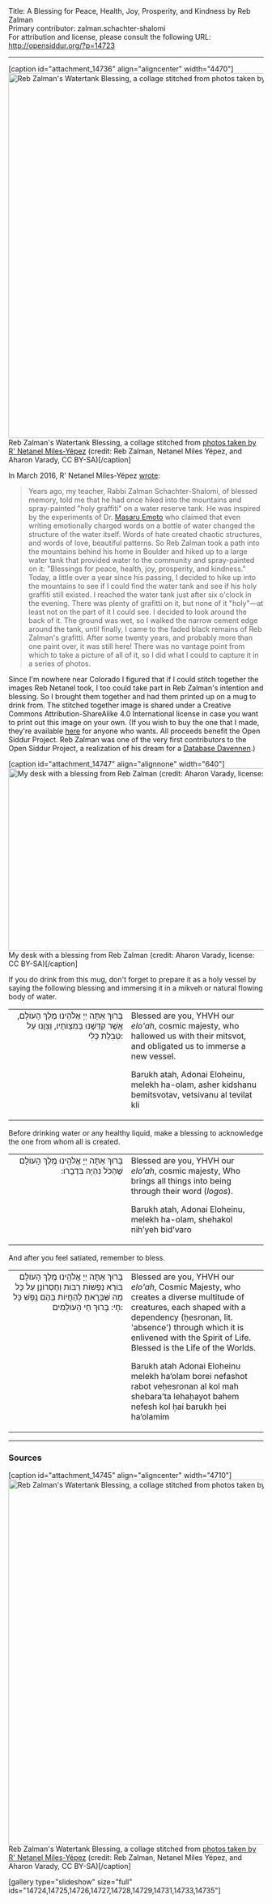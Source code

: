 <html>
<head></head>
<body>
Title: A Blessing for Peace, Health, Joy, Prosperity, and Kindness by Reb Zalman<br />
Primary contributor: zalman.schachter-shalomi<br />
For attribution and license, please consult the following URL: <a href="http://opensiddur.org/?p=14723">http://opensiddur.org/?p=14723</a>
<p />
<hr />

[caption id="attachment_14736" align="aligncenter" width="4470"]<a href="https://opensiddur.org/wp-content/uploads/2016/11/watertank-blessing2.png"><img src="https://opensiddur.org/wp-content/uploads/2016/11/watertank-blessing2.png" alt="Reb Zalman&#039;s Watertank Blessing, a collage stitched from photos taken by R&#039; Netanel Miles-Yépez (credit: Reb Zalman, Netanel Miles Yépez, and Aharon Varady, CC BY-SA)" width="4470" height="720" class="size-full wp-image-14736" /></a> Reb Zalman's Watertank Blessing, a collage stitched from <a href="http://netanelmy.com/blog-1/2016/3/1/reb-zalmans-holy-graffiti">photos taken by R' Netanel Miles-Yépez</a> (credit: Reb Zalman, Netanel Miles Yépez, and Aharon Varady, CC BY-SA)[/caption]

<div class="english">
In March 2016, R' Netanel Miles-Yépez <a href="http://netanelmy.com/blog-1/2016/3/1/reb-zalmans-holy-graffiti">wrote</a>: 

<blockquote>Years ago, my teacher, Rabbi Zalman Schachter-Shalomi, of blessed memory, told me that he had once hiked into the mountains and spray-painted "holy graffiti" on a water reserve tank. He was inspired by the experiments of Dr. <a href="https://en.wikipedia.org/wiki/Masaru_Emoto">Masaru Emoto</a> who claimed that even writing emotionally charged words on a bottle of water changed the structure of the water itself. Words of hate created chaotic structures, and words of love, beautiful patterns. So Reb Zalman took a path into the mountains behind his home in Boulder and hiked up to a large water tank that provided water to the community and spray-painted on it: "Blessings for peace, health, joy, prosperity, and kindness." Today, a little over a year since his passing, I decided to hike up into the mountains to see if I could find the water tank and see if his holy graffiti still existed. I reached the water tank just after six o'clock in the evening. There was plenty of grafitti on it, but none of it "holy"—at least not on the part of it I could see. I decided to look around the back of it. The ground was wet, so I walked the narrow cement edge around the tank, until finally, I came to the faded black remains of Reb Zalman's grafitti. After some twenty years, and probably more than one paint over, it was still here! There was no vantage point from which to take a picture of all of it, so I did what I could to capture it in a series of photos. </blockquote>

Since I'm nowhere near Colorado I figured that if I could stitch together the images Reb Netanel took, I too could take part in Reb Zalman's intention and blessing. So I brought them together and had them printed up on a mug to drink from. The stitched together image is shared under a Creative Commons Attribution-ShareAlike 4.0 International license in case you want to print out this image on your own. (If you wish to buy the one that I made, they're available <a href="http://www.zazzle.com/reb_zalmans_blessing_on_a_water_tank_frosted_glass_coffee_mug-168544509071115273">here</a> for anyone who wants. All proceeds benefit the Open Siddur Project. Reb Zalman was one of the very first contributors to the Open Siddur Project, a realization of his dream for a <a href="https://opensiddur.org/concerning/the-open-siddur-project/by-others/database-davvenen-by-reb-zalman-schachter-shalomi-havurah/">Database Davennen</a>.) 

[caption id="attachment_14747" align="alignnone" width="640"]<a href="http://www.zazzle.com/reb_zalmans_blessing_on_a_water_tank_frosted_glass_coffee_mug-168544509071115273"><img src="https://opensiddur.org/wp-content/uploads/2016/11/My-desk-with-a-blessing-from-Reb-Zalman-Aharon-Varady-CC-BY-SA-1024x576.jpg" alt="My desk with a blessing from Reb Zalman (credit: Aharon Varady, license: CC BY-SA)" width="640" height="360" class="size-large wp-image-14747" /></a> My desk with a blessing from Reb Zalman (credit: Aharon Varady, license: CC BY-SA)[/caption]

If you do drink from this mug, don't forget to prepare it as a holy vessel by saying the following blessing and immersing it in a mikveh or natural flowing body of water.
</div>

<table style="margin-left: auto;margin-right: auto;">
<tbody>
<tr><td style="vertical-align:top;" width="46%">
<div class="liturgy" style="text-align: right;"><span lang="he">
בָּרוּךְ אַתָּה
 יְיָ אֶלֹהֵינוּ
 מֶלֶךְ הָעוֹלָם,
 אֲשֶׁר קִדְּשָׁנוּ בְּמִצְוֺתָיו,
 וְצִוָנוּ עַל טְבִלַת כֶּלִי:
</span></div></td>

<td style="vertical-align:top;" width="53%"><div class="english">
Blessed are you, 
YHVH our <em>elo'ah</em>, 
cosmic majesty, 
who hallowed us with their mitsvot,
and obligated us to immerse a new vessel.

Barukh atah, Adonai Eloheinu, melekh ha-olam, asher kidshanu bemitsvotav, vetsivanu al tevilat kli
</div></td>
</tr>
</tbody></table>


<div class="english">Before drinking water or any healthy liquid, make a blessing to acknowledge the one from whom all is created.</div>

<table style="margin-left: auto;margin-right: auto;">
<tbody>
<tr><td style="vertical-align:top;" width="46%">
<div class="liturgy" style="text-align: right;"><span lang="he">
בָּרוּךְ אַתָּה
 יְיָ אֱלֹהֵֽינוּ
 מֶֽלֶךְ הָעוֹלָם
 שֶׁהַכֹּל נִהְיָה בִּדְבָרוֹ:‏
</span></div></td>

<td style="vertical-align:top;" width="53%"><div class="english">
Blessed are you, 
YHVH our <em>elo'ah</em>, 
cosmic majesty, 
Who brings all things into being through their word (<em>logos</em>).

Barukh atah, Adonai Eloheinu, melekh ha-olam, shehakol nih’yeh bid’varo
</div></td>
</tr>
</tbody></table>

<div class="english">And after you feel satiated, remember to bless.</div>

<table style="margin-left: auto;margin-right: auto;">
<tbody>
<tr><td style="vertical-align:top;" width="46%">
<div class="liturgy" style="text-align: right;"><span lang="he">
בָּרוּךְ אַתָּה
 יְיָ אֱלֹהֵֽינוּ
 מֶֽלֶךְ הָעוֹלָם
 בּוֹרֵא נְפָשׁוֹת רַבּוֹת
 וְחֶסְרוֹנָן עַל כָּל מַה שֵּׁבָּרָאתָ
 לְהַחֲיוֹת בָּהֶם נֶֽפֶשׁ כָּל חָי:
 בָּרוּךְ חַי הָעוֹלָמִים:
</span></div></td>

<td style="vertical-align:top;" width="53%"><div class="english">
Blessed are you, 
YHVH our <em>elo'ah</em>, 
Cosmic Majesty, 
who creates a diverse multitude of creatures, 
each shaped with a dependency (ḥesronan, lit. 'absence')
through which it is enlivened with the Spirit of Life. 
Blessed is the Life of the Worlds.

Barukh atah Adonai Eloheinu melekh ha‘olam borei nefashot rabot veḥesronan al kol mah shebara’ta lehaḥayot bahem nefesh kol ḥai barukh ḥei ha‘olamim
</div></td>
</tr>
</tbody></table>

<hr />

<h3>Sources</h3>

[caption id="attachment_14745" align="aligncenter" width="4710"]<a href="https://opensiddur.org/wp-content/uploads/2016/11/watertank-blessing.png"><img src="https://opensiddur.org/wp-content/uploads/2016/11/watertank-blessing.png" alt="Reb Zalman&#039;s Watertank Blessing, a collage stitched from photos taken by R&#039; Netanel Miles-Yépez (credit: Reb Zalman, Netanel Miles Yépez, and Aharon Varady, CC BY-SA)" width="4710" height="720" class="size-full wp-image-14745" /></a> Reb Zalman's Watertank Blessing, a collage stitched from <a href="http://netanelmy.com/blog-1/2016/3/1/reb-zalmans-holy-graffiti">photos taken by R' Netanel Miles-Yépez</a> (credit: Reb Zalman, Netanel Miles Yépez, and Aharon Varady, CC BY-SA)[/caption]

[gallery type="slideshow" size="full" ids="14724,14725,14726,14727,14728,14729,14731,14733,14735"]
</body>
</html>